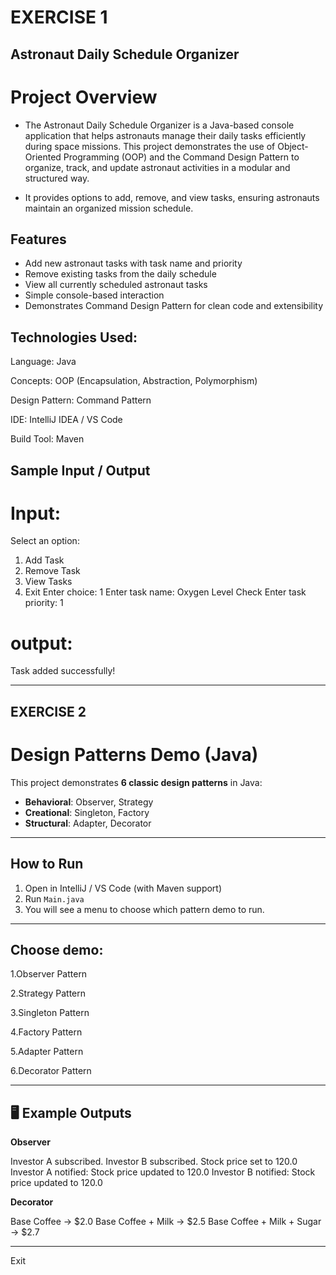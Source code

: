 # EXERCISE 1

## Astronaut Daily Schedule Organizer 

 # Project Overview

* The Astronaut Daily Schedule Organizer is a Java-based console application that helps astronauts manage their daily tasks efficiently during space missions. This project demonstrates the use of Object-Oriented     Programming (OOP) and the Command Design Pattern to organize, track, and update astronaut activities in a modular and structured way.

* It provides options to add, remove, and view tasks, ensuring astronauts maintain an organized mission schedule.

## Features

* Add new astronaut tasks with task name and priority
* Remove existing tasks from the daily schedule
* View all currently scheduled astronaut tasks
* Simple console-based interaction
* Demonstrates Command Design Pattern for clean code and extensibility

## Technologies Used:

Language: Java

Concepts: OOP (Encapsulation, Abstraction, Polymorphism)

Design Pattern: Command Pattern

IDE: IntelliJ IDEA / VS Code

Build Tool: Maven

## Sample Input / Output

# Input:

Select an option:
1. Add Task
2. Remove Task
3. View Tasks
4. Exit
Enter choice: 1
Enter task name: Oxygen Level Check
Enter task priority: 1

# output:

Task added successfully!

--------------------------------------------------------------------------------------------------------------------------------------------------------------------------------------------------------------------
## EXERCISE 2

# Design Patterns Demo (Java)

This project demonstrates **6 classic design patterns** in Java:

- **Behavioral**: Observer, Strategy  
- **Creational**: Singleton, Factory  
- **Structural**: Adapter, Decorator  

---

## How to Run
1. Open in IntelliJ / VS Code (with Maven support)  
2. Run `Main.java`  
3. You will see a menu to choose which pattern demo to run.

---


## Choose demo:

1.Observer Pattern

2.Strategy Pattern

3.Singleton Pattern

4.Factory Pattern

5.Adapter Pattern

6.Decorator Pattern


---

## 🖥️ Example Outputs

**Observer**

Investor A subscribed.
Investor B subscribed.
Stock price set to 120.0
Investor A notified: Stock price updated to 120.0
Investor B notified: Stock price updated to 120.0


**Decorator**

Base Coffee -> $2.0
Base Coffee + Milk -> $2.5
Base Coffee + Milk + Sugar -> $2.7


---

 


Exit
